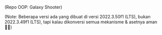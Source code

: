 (Repo OOP: Galaxy Shooter)

(Note: Beberapa versi ada yang dibuat di versi 2022.3.50f1 (LTS), bukan 2022.3.49f1 (LTS), tapi kalau dikonversi semua mekanisme & asetnya aman 🙏🙏)
